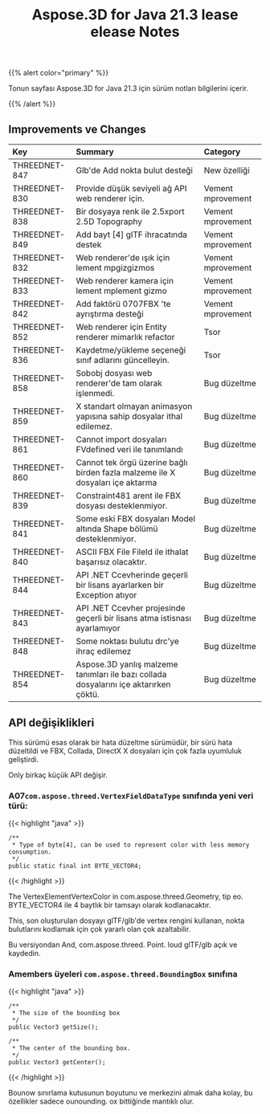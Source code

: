 ﻿---
title: Aspose.3D for Java 21.3 lease elease Notes
type: docs
weight: 10
url: /tr/java/aspose-3d-for-java-21-3-release-notes/
---
{{% alert color="primary" %}}

Tonun sayfası Aspose.3D for Java 21.3 için sürüm notları bilgilerini içerir.

{{% /alert %}}
## **Improvements ve Changes**

|**Key**|**Summary**|**Category**|
|:- |:- |:- |
|THREEDNET-847 |Glb'de Add nokta bulut desteği|New özelliği|
|THREEDNET-830 |Provide düşük seviyeli ağ API web renderer için.|Vement mprovement|
|THREEDNET-838 |Bir dosyaya renk ile 2.5xport 2.5D Topography|Vement mprovement|
|THREEDNET-849 |Add bayt [4] glTF ihracatında destek|Vement mprovement|
|THREEDNET-832 |Web renderer'de ışık için lement mpgizgizmos|Vement mprovement|
|THREEDNET-833 |Web renderer kamera için lement mplement gizmo|Vement mprovement|
|THREEDNET-842 |Add faktörü 0707FBX 'te ayrıştırma desteği|Vement mprovement|
|THREEDNET-852 |Web renderer için Entity renderer mimarlık refactor|Tsor|
|THREEDNET-836 |Kaydetme/yükleme seçeneği sınıf adlarını güncelleyin.|Tsor|
|THREEDNET-858 |Sobobj dosyası web renderer'de tam olarak işlenmedi.|Bug düzeltme|
|THREEDNET-859 |X standart olmayan animasyon yapısına sahip dosyalar ithal edilemez.|Bug düzeltme|
|THREEDNET-861 |Cannot import dosyaları FVdefined veri ile tanımlandı|Bug düzeltme|
|THREEDNET-860 |Cannot tek örgü üzerine bağlı birden fazla malzeme ile X dosyaları içe aktarma|Bug düzeltme|
|THREEDNET-839 |Constraint481 arent ile FBX dosyası desteklenmiyor.|Bug düzeltme|
|THREEDNET-841 |Some eski FBX dosyaları Model altında Shape bölümü desteklenmiyor.|Bug düzeltme|
|THREEDNET-840 |ASCII FBX File FileId ile ithalat başarısız olacaktır.|Bug düzeltme|
|THREEDNET-844 |API .NET Ccevherinde geçerli bir lisans ayarlarken bir Exception atıyor|Bug düzeltme|
|THREEDNET-843 |API .NET Ccevher projesinde geçerli bir lisans atma istisnası ayarlamıyor|Bug düzeltme|
|THREEDNET-848 |Some noktası bulutu drc'ye ihraç edilemez|Bug düzeltme|
|THREEDNET-854 |Aspose.3D yanlış malzeme tanımları ile bazı collada dosyalarını içe aktarırken çöktü.|Bug düzeltme|


## API değişiklikleri ##


This sürümü esas olarak bir hata düzeltme sürümüdür, bir sürü hata düzeltildi ve FBX, Collada, DirectX X dosyaları için çok fazla uyumluluk geliştirdi.


Only birkaç küçük API değişir.

### A07`com.aspose.threed.VertexFieldDataType` sınıfında yeni veri türü:

{{< highlight "java" >}}

    /**
     * Type of byte[4], can be used to represent color with less memory consumption.
     */
    public static final int BYTE_VECTOR4;

{{< /highlight >}}

The VertexElementVertexColor in com.aspose.threed.Geometry, tip eo. BYTE_VECTOR4 ile 4 baytlık bir tamsayı olarak kodlanacaktır.

This, son oluşturulan dosyayı glTF/glb'de vertex rengini kullanan, nokta bulutlarını kodlamak için çok yararlı olan çok azaltabilir.

Bu versiyondan And, com.aspose.threed. Point. loud glTF/glb açık ve kaydedin.



### Amembers üyeleri `com.aspose.threed.BoundingBox` sınıfına


{{< highlight "java" >}}

    /**
     * The size of the bounding box
     */
    public Vector3 getSize();
  
    /**
     * The center of the bounding box.
     */
    public Vector3 getCenter();

{{< /highlight >}}

Bounow sınırlama kutusunun boyutunu ve merkezini almak daha kolay, bu özellikler sadece ounounding. ox bittiğinde mantıklı olur.

